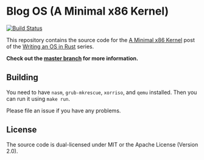 # Blog OS (A Minimal x86 Kernel)
[![Build Status](https://travis-ci.org/phil-opp/blog_os.svg?branch=multiboot_bootstrap)](https://travis-ci.org/phil-opp/blog_os/branches)

This repository contains the source code for the [A Minimal x86 Kernel](http://os.phil-opp.com/multiboot-kernel.html) post of the [Writing an OS in Rust](http://os.phil-opp.com) series.

**Check out the [master branch](https://github.com/phil-opp/blog_os) for more information.**

## Building
You need to have `nasm`, `grub-mkrescue`, `xorriso`, and `qemu` installed. Then you can run it using `make run`.

Please file an issue if you have any problems.

## License
The source code is dual-licensed under MIT or the Apache License (Version 2.0).
